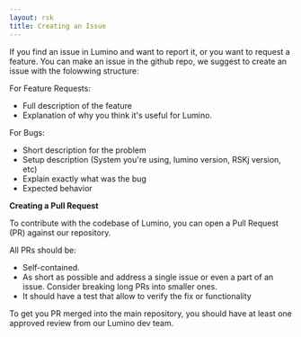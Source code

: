 ```yaml
---
layout: rsk
title: Creating an Issue
---
```


If you find an issue in Lumino and want to report it, or you want to request a feature. You can make an issue in the github repo, we suggest to create an issue with the folowwing structure:

For Feature Requests:

- Full description of the feature
- Explanation of why you think it&#39;s useful for Lumino.

For Bugs:

- Short description for the problem
- Setup description (System you&#39;re using, lumino version, RSKj version, etc)
- Explain exactly what was the bug
- Expected behavior

**Creating a Pull Request**



To contribute with the codebase of Lumino, you can open a Pull Request (PR) against our repository.

All PRs should be:

- Self-contained.
- As short as possible and address a single issue or even a part of an issue. Consider breaking long PRs into smaller ones.
- It should have a test that allow to verify the fix or functionality

To get you PR merged into the main repository, you should have at least one approved review from our Lumino dev team.